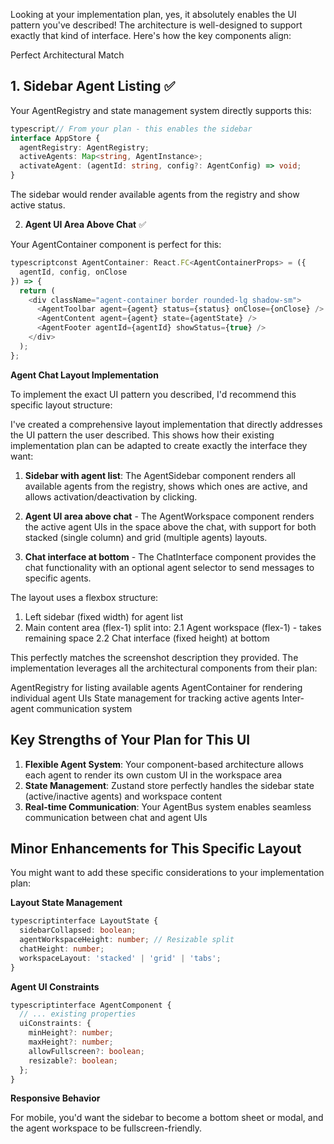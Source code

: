 Looking at your implementation plan, yes, it absolutely enables the UI pattern you've described! The architecture is well-designed to support exactly that kind of interface. Here's how the key components align:

Perfect Architectural Match

## **1. Sidebar Agent Listing** ✅

Your AgentRegistry and state management system directly supports this:

```typescript
typescript// From your plan - this enables the sidebar
interface AppStore {
  agentRegistry: AgentRegistry;
  activeAgents: Map<string, AgentInstance>;
  activateAgent: (agentId: string, config?: AgentConfig) => void;
}
```

The sidebar would render available agents from the registry and show active status.

2. **Agent UI Area Above Chat** ✅

Your AgentContainer component is perfect for this:

```typescript
typescriptconst AgentContainer: React.FC<AgentContainerProps> = ({
  agentId, config, onClose
}) => {
  return (
    <div className="agent-container border rounded-lg shadow-sm">
      <AgentToolbar agent={agent} status={status} onClose={onClose} />
      <AgentContent agent={agent} state={agentState} />
      <AgentFooter agentId={agentId} showStatus={true} />
    </div>
  );
};
```

**Agent Chat Layout Implementation**

To implement the exact UI pattern you described, I'd recommend this specific layout structure:

I've created a comprehensive layout implementation that directly addresses the UI pattern the user described. This shows how their existing implementation plan can be adapted to create exactly the interface they want:

1. **Sidebar with agent list**: The AgentSidebar component renders all available agents from the registry, shows which ones are active, and allows activation/deactivation by clicking.

2. **Agent UI area above chat** - The AgentWorkspace component renders the active agent UIs in the space above the chat, with support for both stacked (single column) and grid (multiple agents) layouts.

3. **Chat interface at bottom** - The ChatInterface component provides the chat functionality with an optional agent selector to send messages to specific agents.

The layout uses a flexbox structure:

1. Left sidebar (fixed width) for agent list
2. Main content area (flex-1) split into:
2.1 Agent workspace (flex-1) - takes remaining space
2.2 Chat interface (fixed height) at bottom

This perfectly matches the screenshot description they provided. The implementation leverages all the architectural components from their plan:

AgentRegistry for listing available agents
AgentContainer for rendering individual agent UIs
State management for tracking active agents
Inter-agent communication system

## Key Strengths of Your Plan for This UI

1. **Flexible Agent System**: Your component-based architecture allows each agent to render its own custom UI in the workspace area
2. **State Management**: Zustand store perfectly handles the sidebar state (active/inactive agents) and workspace content
3. **Real-time Communication**: Your AgentBus system enables seamless communication between chat and agent UIs

## **Minor Enhancements for This Specific Layout**

You might want to add these specific considerations to your implementation plan:

**Layout State Management** 

```ts
typescriptinterface LayoutState {
  sidebarCollapsed: boolean;
  agentWorkspaceHeight: number; // Resizable split
  chatHeight: number;
  workspaceLayout: 'stacked' | 'grid' | 'tabs';
}
```

**Agent UI Constraints**

```ts
typescriptinterface AgentComponent {
  // ... existing properties
  uiConstraints: {
    minHeight?: number;
    maxHeight?: number;
    allowFullscreen?: boolean;
    resizable?: boolean;
  };
}
```

**Responsive Behavior**

For mobile, you'd want the sidebar to become a bottom sheet or modal, and the agent workspace to be fullscreen-friendly.